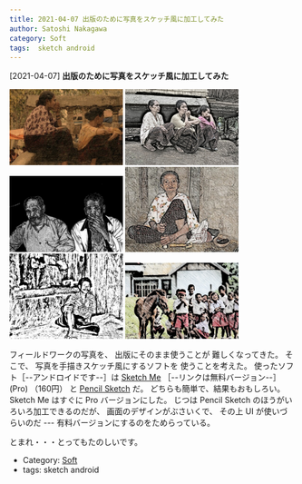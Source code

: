 ```yaml
---
title: 2021-04-07 出版のために写真をスケッチ風に加工してみた
author: Satoshi Nakagawa
category: Soft
tags:  sketch android
---
```


[2021-04-07] **出版のために写真をスケッチ風に加工してみた** 

<img src="pict/2021-04-06-ngada.jpg" alt="" width="200"/>
<img src="pict/2021-04-06-atafai.jpg" alt="" width="200"/>
<img src="pict/2021-04-06-mata.jpg" alt="" width="200"/>

<img src="pict/2021-04-06-jara.jpg" alt="" width="200"/>
<img src="pict/2021-04-06-kaju.jpg" alt="" width="200"/>
<img src="pict/2021-04-06-lio.jpg" alt="" width="200"/>

 フィールドワークの写真を、
出版にそのまま使うことが
難しくなってきた。
そこで、
写真を手描きスケッチ風にするソフトを
使うことを考えた。
使ったソフト［--アンドロイドです--］は
[Sketch Me](https://play.google.com/store/apps/details?id=com.xnview.XnSketch&hl=ja&gl=US) ［--リンクは無料バージョン--］
(Pro) （160円）
と [Pencil Sketch](https://play.google.com/store/apps/details?id=com.dumplingsandwich.pencilsketch&hl=ja&gl=US) だ。
どちらも簡単で、結果もおもしろい。
Sketch Me はすぐに Pro バージョンにした。
じつは Pencil Sketch のほうがいろいろ加工できるのだが、
画面のデザインがぶさいくで、
その上 UI が使いづらいのだ ---
有料バージョンにするのをためらっている。

 とまれ・・・とってもたのしいです。

- Category: [Soft](https://merapano.github.io/categories.html#Soft)
- tags:  sketch android
